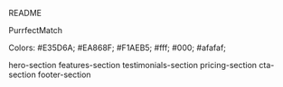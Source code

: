 README 

PurrfectMatch

Colors:
#E35D6A;
#EA868F;
#F1AEB5;
#fff;
#000;
#afafaf;

hero-section
features-section
testimonials-section
pricing-section
cta-section
footer-section

